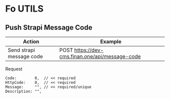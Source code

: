 # Fo UTILS

## Push Strapi Message Code
| Action                   | Example |
--------------------------|---------|
| Send strapi message code | POST https://dev-cms.finan.one/api/message-code   |

Request

    Code:        0,  // << required
    HttpCode:    0,  // << required
    Message:     "", // << required/unique
    Description: "",